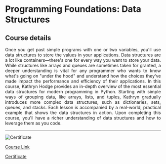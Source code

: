 # Programming Foundations: Data Structures

## Course details

<p align="justify">Once you get past simple programs with one or two variables, you'll use data structures to store the values in your applications. Data structures are a lot like containers—there's one for every way you want to store your data. While structures like arrays and queues are sometimes taken for granted, a deeper understanding is vital for any programmer who wants to know what's going on "under the hood" and understand how the choices they've made impact the performance and efficiency of their applications. In this course, Kathryn Hodge provides an in-depth overview of the most essential data structures for modern programming in Python. Starting with simple ways of grouping data, like arrays, lists, and tuples, Kathryn gradually introduces more complex data structures, such as dictionaries, sets, queues, and stacks. Each lesson is accompanied by a real-world, practical example that shows the data structures in action. Upon completing this course, you'll have a richer understanding of data structures and how to leverage them as you code.</p>

---

![Certificate](https://media.licdn.com/dms/image/v2/D4D22AQFchxCh4qztaQ/feedshare-shrink_1280/feedshare-shrink_1280/0/1729637682216?e=1737590400&v=beta&t=hoyqmidbYbhcHXLVdmseKuYIU2iwWOt-TIwHOSv1nHQ "LinkedIn Learning Certificate of Completion")

[Course Link](https://www.linkedin.com/learning/programming-foundations-data-structures-22859292/working-with-data-structures)

[Certificate](https://www.linkedin.com/learning/certificates/39ed956eb2722599421b136175c2ac2784f9378f413f899dae27a3590ed1589a)
